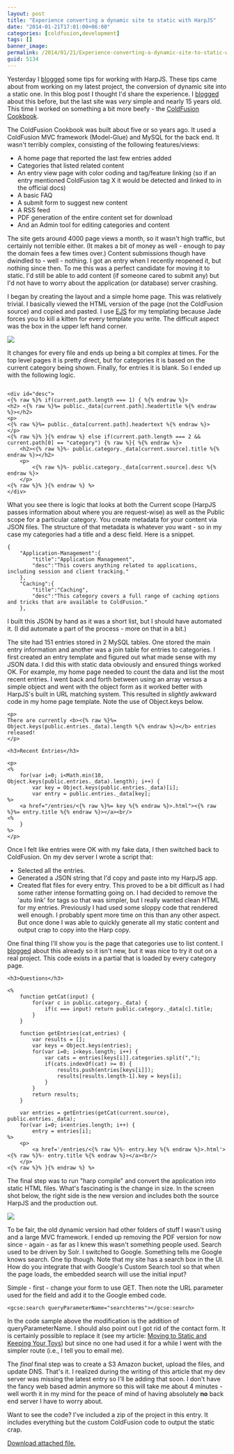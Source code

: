 ```yaml
---
layout: post
title: "Experience converting a dynamic site to static with HarpJS"
date: "2014-01-21T17:01:00+06:00"
categories: [coldfusion,development]
tags: []
banner_image: 
permalink: /2014/01/21/Experience-converting-a-dynamic-site-to-static-with-HarpJS
guid: 5134
---
```


<p>
Yesterday I <a href="http://www.raymondcamden.com/index.cfm/2014/1/20/Some-quick-HarpJS-Tips">blogged</a> some tips for working with HarpJS. These tips came about from working on my latest project, the conversion of dynamic site into a static one. In this blog post I thought I'd share the experience. I <a href="http://www.raymondcamden.com/index.cfm/2013/10/22/Moving-from-dynamic-to-static-with-Harp">blogged</a> about this before, but the last site was <i>very</i> simple and nearly 15 years old. This time I worked on something a bit more beefy - the <a href="http://www.coldfusioncookbook.com">ColdFusion Cookbook</a>.
</p>
<!--more-->
<p>
The ColdFusion Cookbook was built about five or so years ago. It used a ColdFusion MVC framework (Model-Glue) and MySQL for the back end. It wasn't terribly complex, consisting of the following features/views:
</p>

<ul>
<li>A home page that reported the last few entries added
<li>Categories that listed related content
<li>An entry view page with color coding and tag/feature linking (so if an entry mentioned ColdFusion tag X it would be detected and linked to in the official docs)
<li>A basic FAQ
<li>A submit form to suggest new content
<li>A RSS feed
<li>PDF generation of the entire content set for download
<li>And an Admin tool for editing categories and content
</ul>

<p>
The site gets around 4000 page views a month, so it wasn't high traffic, but certainly not terrible either. (It makes a bit of money as well - enough to pay the domain fees a few times over.) Content submissions though have dwindled to - well - nothing. I got an entry when I recently reopened it, but nothing since then. To me this was a perfect candidate for moving it to static. I'd still be able to add content (if someone cared to submit any) but I'd not have to worry about the application (or database) server crashing.
</p>

<p>
I began by creating the layout and a simple home page. This was relatively trivial. I basically viewed the HTML version of the page (not the ColdFusion source) and copied and pasted. I use <a href="http://embeddedjs.com/">EJS</a> for my templating because Jade forces you to kill a kitten for every template you write. The difficult aspect was the box in the upper left hand corner.
</p>

<p>
<img src="https://static.raymondcamden.com/images/s11.jpg" />
</p>

<p>
It changes for every file and ends up being a bit complex at times. For the top level pages it is pretty direct, but for categories it is based on the current category being shown. Finally, for entries it is blank. So I ended up with the following logic.
</p>

<pre><code class="language-markup">
&lt;div id=&quot;desc&quot;&gt;
&lt;{% raw %}% if(current.path.length === 1) { %{% endraw %}&gt;	
&lt;h2&gt; &lt;{% raw %}%= public._data[current.path].headertitle %{% endraw %}&gt;&lt;&#x2F;h2&gt;
&lt;p&gt;
&lt;{% raw %}%= public._data[current.path].headertext %{% endraw %}&gt;
&lt;&#x2F;p&gt;
&lt;{% raw %}% }{% endraw %} else if(current.path.length === 2 &amp;&amp; current.path[0] == &quot;category&quot;) {% raw %}{ %{% endraw %}&gt;
	&lt;h2&gt;&lt;{% raw %}%- public.category._data[current.source].title %{% endraw %}&gt;&lt;&#x2F;h2&gt;
	&lt;p&gt;
		&lt;{% raw %}%- public.category._data[current.source].desc %{% endraw %}&gt;
	&lt;&#x2F;p&gt;
&lt;{% raw %}% }{% endraw %} %&gt;
&lt;&#x2F;div&gt;
</code></pre>

<p>
What you see there is logic that looks at both the Current scope (HarpJS passes information about where you are request-wise) as well as the Public scope for a particular category. You create metadata for your content via JSON files. The structure of that metadata is whatever you want - so in my case my categories had a title and a desc field. Here is a snippet.
</p>

<pre><code class="language-javascript">{
	&quot;Application-Management&quot;:{
		&quot;title&quot;:&quot;Application Management&quot;,
		&quot;desc&quot;:&quot;This covers anything related to applications, including session and client tracking.&quot;
	},
	&quot;Caching&quot;:{
		&quot;title&quot;:&quot;Caching&quot;,
		&quot;desc&quot;:&quot;This category covers a full range of caching options and tricks that are available to ColdFusion.&quot;
	},
</code></pre>

<p>
I built this JSON by hand as it was a short list, but I should have automated it. (I did automate a part of the process - more on that in a bit.)
</p>

<p>
The site had 151 entries stored in 2 MySQL tables. One stored the main entry information and another was a join table for entries to categories. I first created an entry template and figured out what made sense with my JSON data. I did this with static data obviously and ensured things worked OK. For example, my home page needed to count the data and list the most recent entries. I went back and forth between using an array versus a simple object and went with the object form as it worked better with HarpJS's built in URL matching system. This resulted in <i>slightly</i> awkward code in my home page template. Note the use of Object.keys below.
</p>

<pre><code class="language-markup">&lt;p&gt;
There are currently &lt;b&gt;&lt;{% raw %}%= Object.keys(public.entries._data).length %{% endraw %}&gt;&lt;&#x2F;b&gt; entries released!
&lt;&#x2F;p&gt;

&lt;h3&gt;Recent Entries&lt;&#x2F;h3&gt;

&lt;p&gt;
&lt;%
	for(var i=0; i&lt;Math.min(10, Object.keys(public.entries._data).length); i++) {
		var key = Object.keys(public.entries._data)[i];
		var entry = public.entries._data[key];
%&gt;
	&lt;a href=&quot;&#x2F;entries&#x2F;&lt;{% raw %}%= key %{% endraw %}&gt;.html&quot;&gt;&lt;{% raw %}%= entry.title %{% endraw %}&gt;&lt;&#x2F;a&gt;&lt;br&#x2F;&gt;
&lt;%
	}
%&gt;
&lt;&#x2F;p&gt;
</code></pre>

<p>
Once I felt like entries were OK with my fake data, I then switched back to ColdFusion. On my dev server I wrote a script that:
</p>

<ul>
<li>Selected all the entries.
<li>Generated a JSON string that I'd copy and paste into my HarpJS app.
<li>Created flat files for every entry. This proved to be a bit difficult as I had some rather intense formatting going on. I had decided to remove the 'auto link' for tags so that was simpler, but I really wanted clean HTML for my entries. Previously I had used some sloppy code that rendered well enough. I probably spent more time on this than any other aspect. But once done I was able to quickly generate all my static content and output crap to copy into the Harp copy.
</ul>

<p>
One final thing I'll show you is the page that categories use to list content. I <a href="http://www.raymondcamden.com/index.cfm/2014/1/2/Some-HarpJS-experiments-involving-categories">blogged</a> about this already so it isn't new, but it was nice to try it out on a real project. This code exists in a partial that is loaded by every category page. 
</p>

<pre><code class="language-markup">&lt;h3&gt;Questions&lt;&#x2F;h3&gt;

&lt;% 
	function getCat(input) {
		for(var c in public.category._data) {
			if(c === input) return public.category._data[c].title;	
		}
	}

	function getEntries(cat,entries) {
		var results = [];
		var keys = Object.keys(entries);
		for(var i=0; i&lt;keys.length; i++) {
			var cats = entries[keys[i]].categories.split(&quot;,&quot;);
			if(cats.indexOf(cat) &gt;= 0) {
				results.push(entries[keys[i]]);	
				results[results.length-1].key = keys[i];
			}
		}
		return results;
	}
	
	var entries = getEntries(getCat(current.source), public.entries._data);
	for(var i=0; i&lt;entries.length; i++) { 
		entry = entries[i];
%&gt;
	&lt;p&gt;
		&lt;a href=&#x27;&#x2F;entries&#x2F;&lt;{% raw %}%- entry.key %{% endraw %}&gt;.html&#x27;&gt;&lt;{% raw %}%- entry.title %{% endraw %}&gt;&lt;&#x2F;a&gt;&lt;br&#x2F;&gt;
	&lt;&#x2F;p&gt;
&lt;{% raw %}% }{% endraw %} %&gt;</code></pre>

<p>
The final step was to run "harp compile" and convert the application into static HTML files. What's fascinating is the change in size. In the screen shot below, the right side is the new version and includes both the source HarpJS and the production out.
</p>

<img src="https://static.raymondcamden.com/images/s21.jpg" />

<p>
To be fair, the old dynamic version had other folders of stuff I wasn't using and a large MVC framework. I ended up removing the PDF version for now since - again - as far as I knew this wasn't something people used. Search used to be driven by Solr. I switched to Google. Something tells me Google knows search. One tip though. Note that my site has a search box in the UI. How do you integrate that with Google's Custom Search tool so that when the page loads, the embedded search will use the initial input?
</p>

<p>
Simple - first - change your form to use GET. Then note the URL parameter used for the field and add it to the Google embed code.
</p>

<pre><code class="language-markup">&lt;gcse:search queryParameterName=&quot;searchterms&quot;&gt;&lt;&#x2F;gcse:search&gt;</code></pre>

<p>
In the code sample above the modification is the addition of queryParameterName. I should also point out I got rid of the contact form. It is certainly possible to replace it (see my article: <a href="http://flippinawesome.org/2013/12/16/moving-to-static-and-keeping-your-toys/">Moving to Static and Keeping Your Toys</a>) but since no one had used it for a while I went with the simpler route (i.e., I tell you to email me). 
</p>

<p>
The <i>final</i> final step was to create a S3 Amazon bucket, upload the files, and update DNS. That's it. I realized during the writing of this article that my dev server was missing the latest entry so I'll be adding that soon. I don't have the fancy web based admin anymore so this will take me about 4 minutes - well worth it in my mind for the peace of mind of having absolutely <b>no</b> back end server I have to worry about. 
</p>

<p>
Want to see the code? I've included a zip of the project in this entry. It includes everything but the custom ColdFusion code to output the static crap.
</p><p><a href='enclosures/C{% raw %}%3A%{% endraw %}5Chosts{% raw %}%5C2013%{% endraw %}2Eraymondcamden{% raw %}%2Ecom%{% endraw %}5Cenclosures{% raw %}%2Fcoldfusioncookbook21%{% endraw %}2Ezip'>Download attached file.</a></p>